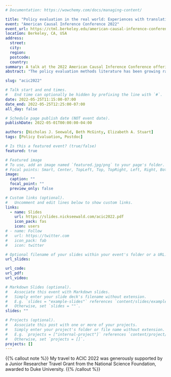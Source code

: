 ```yaml
---
# Documentation: https://wowchemy.com/docs/managing-content/

title: "Policy evaluation in the real world: Experiences with translating cutting-edge methods for an applied audience"
event: "American Causal Inference Conference 2022"
event_url: https://ctml.berkeley.edu/american-causal-inference-conference-2022
location: Berkeley, CA, USA
address:
  street:
  city:
  region:
  postcode:
  country:
summary: A talk at the 2022 American Causal Inference Conference offering advice on communicating cutting-edge methods for an applied audience, drawing on experience with using the augmented synthetic control method in a paper published in the Annals of Internal Medicine. Part of a session on methodological innovations for challenges in health policy and clinical care. 
abstract: "The policy evaluation methods literature has been growing rapidly in recent years, with several new developments that enable stronger, more robust causal inference in this setting. However, translating these ideas into meaningful applied science can be challenging. In this talk, we present several strategies for successfully communicating the need for and the use of advanced causal inference methods in health policy evaluation. Throughout, we use experiences gleaned from recent work using augmented synthetic controls to investigate the effects of state opioid prescribing laws on use of opioids and other pain treatments among commercially insured adults in the U.S. In particular, we focus on the importance of study design in isolating the effect of a law in a complex policy environment: given the rapidly growing set of methods available, it is increasingly critical to select an approach appropriate for the research question. We also discuss strategies for clearly justifying the use of the chosen method as well as considerations for explaining effects and inference from cutting-edge methods to address a scientific question. With this, we hope to narrow the gap between theory and practice in the policy evaluation space."

slug: "acic2022"

# Talk start and end times.
#   End time can optionally be hidden by prefixing the line with `#`.
date: 2022-05-25T11:15:00-07:00
date_end: 2022-05-25T12:25:00-07:00
all_day: false

# Schedule page publish date (NOT event date).
publishDate: 2022-05-01T00:00:00-04:00

authors: [Nicholas J. Seewald, Beth McGinty, Elizabeth A. Stuart]
tags: [Policy Evaluation, Postdoc]

# Is this a featured event? (true/false)
featured: true

# Featured image
# To use, add an image named `featured.jpg/png` to your page's folder. 
# Focal points: Smart, Center, TopLeft, Top, TopRight, Left, Right, BottomLeft, Bottom, BottomRight.
image:
  caption: ""
  focal_point: ""
  preview_only: false

# Custom links (optional).
#   Uncomment and edit lines below to show custom links.
links:
  - name: Slides
    url: https://slides.nickseewald.com/acic2022.pdf
    icon_pack: fas
    icon: users
# - name: Follow
#   url: https://twitter.com
#   icon_pack: fab
#   icon: twitter

# Optional filename of your slides within your event's folder or a URL.
url_slides: 

url_code:
url_pdf:
url_video:

# Markdown Slides (optional).
#   Associate this event with Markdown slides.
#   Simply enter your slide deck's filename without extension.
#   E.g. `slides = "example-slides"` references `content/slides/example-slides.md`.
#   Otherwise, set `slides = ""`.
slides: ""

# Projects (optional).
#   Associate this post with one or more of your projects.
#   Simply enter your project's folder or file name without extension.
#   E.g. `projects = ["internal-project"]` references `content/project/deep-learning/index.md`.
#   Otherwise, set `projects = []`.
projects: []
---
```

{{% callout note %}}
My travel to ACIC 2022 was generously supported by a Junior Researcher Travel Grant from the National Science Foundation, awarded to Duke University.
{{% /callout %}}